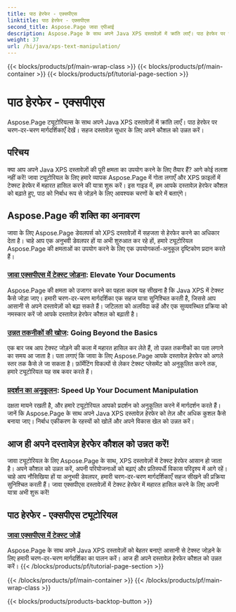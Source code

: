 ```yaml
---
title: पाठ हेरफेर - एक्सपीएस
linktitle: पाठ हेरफेर - एक्सपीएस
second_title: Aspose.Page जावा एपीआई
description: Aspose.Page के साथ अपने Java XPS दस्तावेज़ों में क्रांति लाएँ। पाठ हेरफेर पर चरण-दर-चरण मार्गदर्शिकाएँ देखें। सहज दस्तावेज़ सुधार के लिए अपने कौशल को उन्नत करें।
weight: 37
url: /hi/java/xps-text-manipulation/
---
```


{{< blocks/products/pf/main-wrap-class >}}
{{< blocks/products/pf/main-container >}}
{{< blocks/products/pf/tutorial-page-section >}}

# पाठ हेरफेर - एक्सपीएस


Aspose.Page ट्यूटोरियल्स के साथ अपने Java XPS दस्तावेज़ों में क्रांति लाएँ। पाठ हेरफेर पर चरण-दर-चरण मार्गदर्शिकाएँ देखें। सहज दस्तावेज़ सुधार के लिए अपने कौशल को उन्नत करें।

## परिचय

क्या आप अपने Java XPS दस्तावेज़ों की पूरी क्षमता का उपयोग करने के लिए तैयार हैं? आगे कोई तलाश नहीं करें! जावा ट्यूटोरियल के लिए हमारे व्यापक Aspose.Page में गोता लगाएँ और XPS फ़ाइलों में टेक्स्ट हेरफेर में महारत हासिल करने की यात्रा शुरू करें। इस गाइड में, हम आपके दस्तावेज़ हेरफेर कौशल को बढ़ाते हुए, पाठ को निर्बाध रूप से जोड़ने के लिए आवश्यक चरणों के बारे में बताएंगे।

## Aspose.Page की शक्ति का अनावरण

जावा के लिए Aspose.Page डेवलपर्स को XPS दस्तावेज़ों में सहजता से हेरफेर करने का अधिकार देता है। चाहे आप एक अनुभवी डेवलपर हों या अभी शुरुआत कर रहे हों, हमारे ट्यूटोरियल Aspose.Page की क्षमताओं का उपयोग करने के लिए एक उपयोगकर्ता-अनुकूल दृष्टिकोण प्रदान करते हैं।

### [जावा एक्सपीएस में टेक्स्ट जोड़ना](./add-text/): Elevate Your Documents

Aspose.Page की क्षमता को उजागर करने का पहला कदम यह सीखना है कि Java XPS में टेक्स्ट कैसे जोड़ा जाए। हमारी चरण-दर-चरण मार्गदर्शिका एक सहज यात्रा सुनिश्चित करती है, जिससे आप आसानी से अपने दस्तावेज़ों को बढ़ा सकते हैं। जटिलता को अलविदा कहें और एक सुव्यवस्थित प्रक्रिया को नमस्कार करें जो आपके दस्तावेज़ हेरफेर कौशल को बढ़ाती है।

### [उन्नत तकनीकों की खोज](#): Going Beyond the Basics

एक बार जब आप टेक्स्ट जोड़ने की कला में महारत हासिल कर लेते हैं, तो उन्नत तकनीकों का पता लगाने का समय आ जाता है। पता लगाएं कि जावा के लिए Aspose.Page आपके दस्तावेज़ हेरफेर को अगले स्तर तक कैसे ले जा सकता है। फ़ॉर्मेटिंग विकल्पों से लेकर टेक्स्ट प्लेसमेंट को अनुकूलित करने तक, हमारे ट्यूटोरियल यह सब कवर करते हैं।

### [प्रदर्शन का अनुकूलन](#): Speed Up Your Document Manipulation

दक्षता मायने रखती है, और हमारे ट्यूटोरियल आपको प्रदर्शन को अनुकूलित करने में मार्गदर्शन करते हैं। जानें कि Aspose.Page के साथ अपने Java XPS दस्तावेज़ हेरफेर को तेज़ और अधिक कुशल कैसे बनाया जाए। निर्बाध एकीकरण के रहस्यों को खोलें और अपने विकास खेल को उन्नत करें।

## आज ही अपने दस्तावेज़ हेरफेर कौशल को उन्नत करें!

जावा ट्यूटोरियल के लिए Aspose.Page के साथ, XPS दस्तावेज़ों में टेक्स्ट हेरफेर आसान हो जाता है। अपने कौशल को उन्नत करें, अपनी परियोजनाओं को बढ़ाएं और प्रतिस्पर्धी विकास परिदृश्य में आगे रहें। चाहे आप नौसिखिया हों या अनुभवी डेवलपर, हमारी चरण-दर-चरण मार्गदर्शिकाएँ सहज सीखने की प्रक्रिया सुनिश्चित करती हैं। जावा एक्सपीएस दस्तावेज़ों में टेक्स्ट हेरफेर में महारत हासिल करने के लिए अपनी यात्रा अभी शुरू करें!
## पाठ हेरफेर - एक्सपीएस ट्यूटोरियल
### [जावा एक्सपीएस में टेक्स्ट जोड़ें](./add-text/)
Aspose.Page के साथ अपने Java XPS दस्तावेज़ों को बेहतर बनाएं! आसानी से टेक्स्ट जोड़ने के लिए हमारी चरण-दर-चरण मार्गदर्शिका का पालन करें। आज ही अपने दस्तावेज़ हेरफेर कौशल को उन्नत करें।
{{< /blocks/products/pf/tutorial-page-section >}}

{{< /blocks/products/pf/main-container >}}
{{< /blocks/products/pf/main-wrap-class >}}

{{< blocks/products/products-backtop-button >}}
